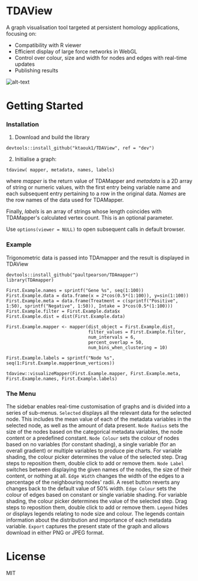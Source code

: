 # TDAView

A graph visualisation tool targeted at persistent homology applications, focusing on:

  - Compatibility with R viewer
  - Efficient display of large force networks in WebGL
  - Control over colour, size and width for nodes and edges with real-time updates
  - Publishing results

![alt-text](https://github.com/ktaouk1/TDAView/raw/master/example.png "Example Pic")


# Getting Started
### Installation
1. Download and build the library
```{r}
devtools::install_github("ktaouk1/TDAView", ref = "dev")
```
2. Initialise a graph:
```{r}
tdaview( mapper, metadata, names, labels)
```
where *mapper* is the return value of TDAMapper and *metadata* is a 2D array of string or numeric values, with the first entry being variable name and each subsequent entry pertaining to a row in the original data. *Names* are the row names of the data used for TDAMapper.

Finally, *labels* is an array of strings whose length coincides with TDAMapper's calculated vertex count. This is an optional parameter.

Use `options(viewer = NULL)` to open subsequent calls in default browser.

### Example
Trigonometric data is passed into TDAmapper and the result is displayed in TDAView
```{r}
devtools::install_github("paultpearson/TDAmapper")
library(TDAmapper)

First.Example.names = sprintf("Gene %s", seq(1:100))
First.Example.data = data.frame(x = 2*cos(0.5*(1:100)), y=sin(1:100))
First.Example.meta = data.frame(Treatment = c(sprintf("Positive", 1:50), sprintf("Negative", 1:50)), Intake = 3*cos(0.5*(1:100)))
First.Example.filter = First.Example.data$x
First.Example.dist = dist(First.Example.data)

First.Example.mapper <- mapper(dist_object = First.Example.dist,
                               filter_values = First.Example.filter,
                               num_intervals = 6,
                               percent_overlap = 50,
                               num_bins_when_clustering = 10)

First.Example.labels = sprintf("Node %s", seq(1:First.Example.mapper$num_vertices))

tdaview::visualizeMapper(First.Example.mapper, First.Example.meta, First.Example.names, First.Example.labels)
```
### The Menu
The sidebar enables real-time customisation of graphs and is divided into a series of sub-menus.
`Selected` displays all the relevant data for the selected node. This includes the mean value of each of the metadata variables in the selected node, as well as the amount of data present.
`Node Radius` sets the size of the nodes based on the categorical metadata variables, the node content or a predefined constant.
`Node Colour` sets the colour of nodes based on no variables (for constant shading), a single variable (for an overall gradient) or multiple variables to produce pie charts. For variable shading, the colour picker determines the value of the selected step. Drag steps to reposition them, double click to add or remove them.
`Node Label` switches between displaying the given names of the nodes, the size of their content, or nothing at all.
`Edge Width` changes the width of the edges to a percentage of the neighbouring nodes' radii. A reset button reverts any changes back to the default value of 50% width.
`Edge Colour` sets the colour of edges based on constant or single variable shading. For variable shading, the colour picker determines the value of the selected step. Drag steps to reposition them, double click to add or remove them.
`Legend` hides or displays legends relating to node size and colour. The legends contain information about the distribution and importance of each metadata variable.
`Export` captures the present state of the graph and allows download in either PNG or JPEG format.
# License
MIT
